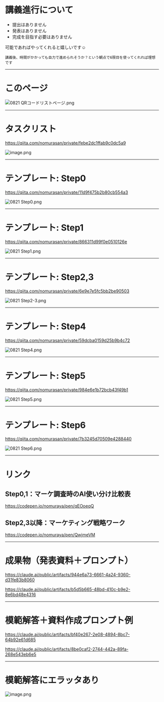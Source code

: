 # 講義進行について
- 提出はありません
- 発表はありません
- 完成を目指す必要はありません

可能であればやってくれると嬉しいです☺

```
講義後、時間がかかっても自力で進められそうか？という観点で6限目を使ってくれれば理想です
```

---

# このページ
![0821 QRコードリストページ.png](https://qiita-image-store.s3.ap-northeast-1.amazonaws.com/0/122800/0604d869-42af-44ff-8aec-968e96734218.png)

---

# タスクリスト
https://qiita.com/nomurasan/private/febe2dc1ffab9c0dc5a9

![image.png](https://qiita-image-store.s3.ap-northeast-1.amazonaws.com/0/122800/742fc820-54bb-4198-970e-ef2663ad8233.png)

---

# テンプレート: Step0
https://qiita.com/nomurasan/private/11d9f475b2b80cb554a3

![0821 Step0.png](https://qiita-image-store.s3.ap-northeast-1.amazonaws.com/0/122800/4dde0cb8-e227-44db-ab86-7263fd22c70c.png)

---

# テンプレート: Step1
https://qiita.com/nomurasan/private/866311d99f0e0510126e

![0821 Step1.png](https://qiita-image-store.s3.ap-northeast-1.amazonaws.com/0/122800/a60add32-aace-47a5-87cc-1f253255fd94.png)

---

# テンプレート: Step2,3
https://qiita.com/nomurasan/private/6e9e7e5fc5bb2be90503

![0821 Step2-3.png](https://qiita-image-store.s3.ap-northeast-1.amazonaws.com/0/122800/5808da41-189d-41c9-83ea-492dc2fc30fa.png)

---

# テンプレート: Step4
https://qiita.com/nomurasan/private/59dcba0159d25b9b4c72

![0821 Step4.png](https://qiita-image-store.s3.ap-northeast-1.amazonaws.com/0/122800/a0da2255-b873-4d95-8182-d25cf76e804c.png)

---

# テンプレート: Step5
https://qiita.com/nomurasan/private/984e6e1b72bcb43f49b1

![0821 Step5.png](https://qiita-image-store.s3.ap-northeast-1.amazonaws.com/0/122800/aa982c51-bd84-434b-a6e7-42085c6b32f6.png)

---

# テンプレート: Step6
https://qiita.com/nomurasan/private/7b3245d70509e4288440

![0821 Step6.png](https://qiita-image-store.s3.ap-northeast-1.amazonaws.com/0/122800/6ff7e317-e3c8-4157-b33b-a430b464d660.png)

---

# リンク
## Step0,1：マーケ調査時のAI使い分け比較表
https://codepen.io/nomuraya/pen/qEOoeqQ

## Step2,3以降：マーケティング戦略ワーク
https://codepen.io/nomuraya/pen/QwjmeVM

---

# 成果物（発表資料＋プロンプト）
https://claude.ai/public/artifacts/944e6a73-6661-4a24-9360-d31fe83b8060

https://claude.ai/public/artifacts/b5d5b665-48bd-410c-b9e2-8e6bd48e4316

---

# 模範解答＋資料作成プロンプト例
https://claude.ai/public/artifacts/bf40e267-2e08-4894-8bc7-64b92e61d685

https://claude.ai/public/artifacts/8be0caf2-2744-442a-89fa-268e543eb6e5

---

# 模範解答にエラッタあり
![image.png](https://qiita-image-store.s3.ap-northeast-1.amazonaws.com/0/122800/866ae3c0-f081-4b69-8c6a-f09d0a66c32a.png)
